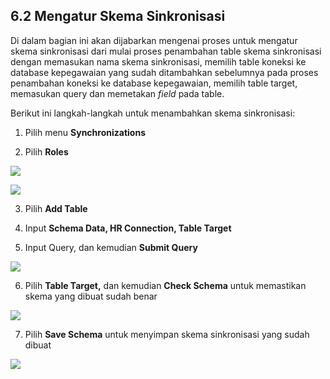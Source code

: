 ## **6.2 Mengatur Skema Sinkronisasi**

Di dalam bagian ini akan dijabarkan mengenai proses untuk mengatur skema sinkronisasi dari mulai proses penambahan table 
skema sinkronisasi dengan memasukan nama skema sinkronisasi, memilih table koneksi ke database kepegawaian yang sudah 
ditambahkan sebelumnya pada proses penambahan koneksi ke database kepegawaian, memilih table target, memasukan query dan 
memetakan *field* pada table.

Berikut ini langkah-langkah untuk menambahkan skema sinkronisasi:

1. Pilih menu **Synchronizations**

2. Pilih **Roles**

![](media/99ee656623f56f3baa53f9900bb02461.jpg)

![](media/9f0bdad48d3e5cdba36c91d393594e05.png)

3. Pilih **Add Table**

4. Input **Schema Data, HR Connection, Table Target**

5. Input Query, dan kemudian **Submit Query**

![](media/b0da7229da97ce2972d83eca04c8f03e.png)

6. Pilih **Table Target,** dan kemudian **Check Schema** untuk memastikan skema yang dibuat sudah benar

![](media/8ea061ec38098ccf69f74238826827ee.png)

7. Pilih **Save Schema** untuk menyimpan skema sinkronisasi yang sudah dibuat

![](media/8ea061ec38098ccf69f74238826827ee.png)